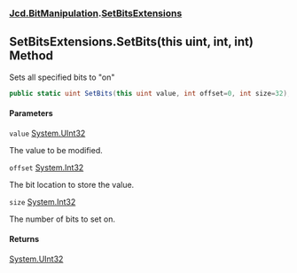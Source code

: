 ### [Jcd.BitManipulation](Jcd.BitManipulation.md 'Jcd.BitManipulation').[SetBitsExtensions](Jcd.BitManipulation.SetBitsExtensions.md 'Jcd.BitManipulation.SetBitsExtensions')

## SetBitsExtensions.SetBits(this uint, int, int) Method

Sets all specified bits to "on"

```csharp
public static uint SetBits(this uint value, int offset=0, int size=32);
```

#### Parameters

<a name='Jcd.BitManipulation.SetBitsExtensions.SetBits(thisuint,int,int).value'></a>

`value` [System.UInt32](https://docs.microsoft.com/en-us/dotnet/api/System.UInt32 'System.UInt32')

The value to be modified.

<a name='Jcd.BitManipulation.SetBitsExtensions.SetBits(thisuint,int,int).offset'></a>

`offset` [System.Int32](https://docs.microsoft.com/en-us/dotnet/api/System.Int32 'System.Int32')

The bit location to store the value.

<a name='Jcd.BitManipulation.SetBitsExtensions.SetBits(thisuint,int,int).size'></a>

`size` [System.Int32](https://docs.microsoft.com/en-us/dotnet/api/System.Int32 'System.Int32')

The number of bits to set on.

#### Returns

[System.UInt32](https://docs.microsoft.com/en-us/dotnet/api/System.UInt32 'System.UInt32')